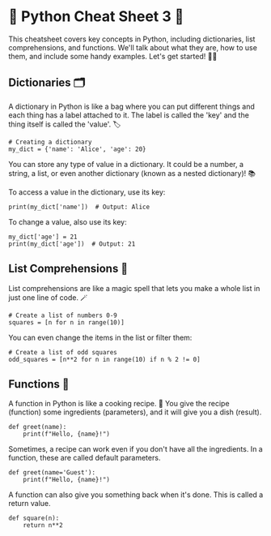 # 🐍 Python Cheat Sheet 3 🐍

This cheatsheet covers key concepts in Python, including dictionaries, list comprehensions, and functions. We'll talk about what they are, how to use them, and include some handy examples. Let's get started! 👩‍💻

## Dictionaries 🗂️
A dictionary in Python is like a bag where you can put different things and each thing has a label attached to it. The label is called the 'key' and the thing itself is called the 'value'. 🏷️

~~~
# Creating a dictionary
my_dict = {'name': 'Alice', 'age': 20}
~~~

You can store any type of value in a dictionary. It could be a number, a string, a list, or even another dictionary (known as a nested dictionary)! 📚

To access a value in the dictionary, use its key:

~~~
print(my_dict['name'])  # Output: Alice
~~~

To change a value, also use its key:

~~~
my_dict['age'] = 21
print(my_dict['age'])  # Output: 21
~~~

## List Comprehensions 🔄
List comprehensions are like a magic spell that lets you make a whole list in just one line of code. 🪄

~~~
# Create a list of numbers 0-9
squares = [n for n in range(10)]
~~~

You can even change the items in the list or filter them:

~~~
# Create a list of odd squares
odd_squares = [n**2 for n in range(10) if n % 2 != 0]
~~~

## Functions 🧮
A function in Python is like a cooking recipe. 🍲 You give the recipe (function) some ingredients (parameters), and it will give you a dish (result).

~~~
def greet(name):
    print(f"Hello, {name}!")
~~~

Sometimes, a recipe can work even if you don't have all the ingredients. In a function, these are called default parameters.

~~~
def greet(name='Guest'):
    print(f"Hello, {name}!")
~~~

A function can also give you something back when it's done. This is called a return value.

~~~
def square(n):
    return n**2
~~~
